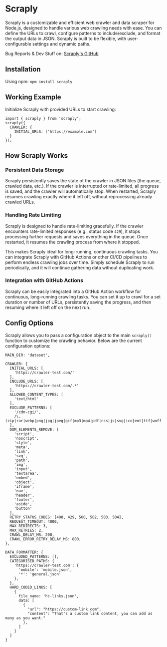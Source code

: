 # Scraply
Scraply is a customizable and efficient web crawler and data scraper for Node.js, designed to handle various web crawling needs with ease. You can define the URLs to crawl, configure patterns to include/exclude, and format the output data in JSON. Scraply is built to be flexible, with user-configurable settings and dynamic paths.

Bug Reports & Dev Stuff on: [Scraply's GitHub](https://github.com/pauserratgutierrez/scraply)

## Installation
Using npm:
``npm install scraply``

## Working Example
Initialize Scraply with provided URLs to start crawling:
```
import { scraply } from 'scraply';
scraply({
  CRAWLER: {
    INITIAL_URLS: ['https://example.com']
  }
});
```

## How Scraply Works
### Persistent Data Storage
Scraply persistently saves the state of the crawler in JSON files (the queue, crawled data, etc.). If the crawler is interrupted or rate-limited, all progress is saved, and the crawler will automatically stop. When restarted, Scraply resumes crawling exactly where it left off, without reprocessing already crawled URLs.

### Handling Rate Limiting
Scraply is designed to handle rate-limiting gracefully. If the crawler encounters rate-limited responses (e.g., status code `429`), it stops processing further requests and saves everything in the queue. Once restarted, it resumes the crawling process from where it stopped.

This makes Scraply ideal for long-running, continuous crawling tasks. You can integrate Scraply with GitHub Actions or other CI/CD pipelines to perform endless crawling jobs over time. Simply schedule Scraply to run periodically, and it will continue gathering data without duplicating work.

### Integration with GitHub Actions
Scraply can be easily integrated into a GitHub Action workflow for continuous, long-running crawling tasks. You can set it up to crawl for a set duration or number of URLs, persistently saving the progress, and then resuming where it left off on the next run.

## Config Options
Scraply allows you to pass a configuration object to the main ```scraply()``` function to customize the crawling behavior. Below are the current configuration options:
```
MAIN_DIR: 'dataset',

CRAWLER: {
  INITIAL_URLS: [
    'https://crawler-test.com/'
  ],
  INCLUDE_URLS: [
    'https://crawler-test.com/.*'
  ],
  ALLOWED_CONTENT_TYPES: [
    'text/html'
  ],
  EXCLUDE_PATTERNS: [
    '/cdn-cgi/',
    /\.(zip|rar|webp|png|jpg|jpeg|gif|mp3|mp4|pdf|css|js|svg|ico|eot|ttf|woff|woff2|otf|webm|ogg|wav|flac|m4a|mkv|mov|avi|wmv|flv|swf|exe|msi|dmg|iso|bin)$/,
  ],
  DOM_ELEMENTS_REMOVE: [
    'script',
    'noscript',
    'style',
    'meta',
    'link',
    'svg',
    'path',
    'img',
    'input',
    'textarea',
    'embed',
    'object',
    'iframe',
    'nav',
    'header',
    'footer',
    'aside',
    'button'
  ],
  RETRY_STATUS_CODES: [408, 429, 500, 502, 503, 504],
  REQUEST_TIMEOUT: 4000,
  MAX_REDIRECTS: 3,
  MAX_RETRIES: 2,
  CRAWL_DELAY_MS: 200,
  CRAWL_ERROR_RETRY_DELAY_MS: 800,
},

DATA_FORMATTER: {
  EXCLUDED_PATTERNS: [],
  CATEGORISED_PATHS: {
    'https://crawler-test.com': {
      'mobile': 'mobile.json',
      '*': 'general.json'
    },
  },
  HARD_CODED_LINKS: [
    {
      file_name: 'hc-links.json',
      data: [
        {
          "url": "https://custom-link.com",
          "content": "That's a custom link content, you can add as many as you want."
        },
      ]
    }
  ]
}
```